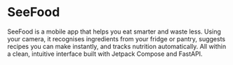 # SeeFood
SeeFood is a mobile app that helps you eat smarter and waste less.  Using your camera, it recognises ingredients from your fridge or pantry,  suggests recipes you can make instantly, and tracks nutrition automatically. All within a clean, intuitive interface built with Jetpack Compose and FastAPI.
